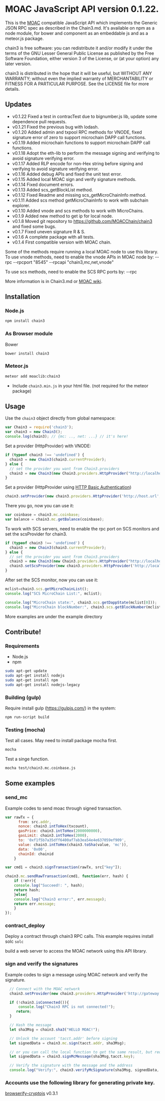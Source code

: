 # MOAC JavaScript API version 0.1.22.

This is the [MOAC](https://github.com/MOACChain/moac-core) compatible JavaScript API which implements the Generic JSON RPC spec as described in the Chain3.md. It's available on npm as a node module, for bower and component as an embeddable js and as a meteor.js package.

chain3 is free software: you can redistribute it and/or modify
it under the terms of the GNU Lesser General Public License as published by
the Free Software Foundation, either version 3 of the License, or
(at your option) any later version.

chain3 is distributed in the hope that it will be useful,
but WITHOUT ANY WARRANTY; without even the implied warranty of
MERCHANTABILITY or FITNESS FOR A PARTICULAR PURPOSE.  See the
LICENSE file for more details.

## Updates

* v0.1.22 Fixed a test in contracTest due to bignumber.js lib, update some dependence pull requests.
* v0.1.21 Fixed the previous bug with lodash.
* v0.1.20 Added admin and txpool RPC methods for VNODE, fixed signature error of zero to support microchain DAPP call functions.
* v0.1.19 Added microchain functions to support microchain DAPP call functions.
* v0.1.18 Adopt the eth-lib to perform the message signing and verifying to avoid signature verifying error.
* v0.1.17 Added RLP encode for non-Hex string before signing and verifying to avoid signature verifying error.
* v0.1.16 Added debug APIs and fixed the unit test error.
* v0.1.15 Added local MOAC sign and verify signature methods.
* v0.1.14 Fixed document errors.
* v0.1.13 Added scs_getBlockList method.
* v0.1.12 Fixed Readme and missing scs_getMicroChainInfo method.
* v0.1.11 Added scs method getMicroChainInfo to work with subchain explorer.
* v0.1.10 Added vnode and scs methods to work with MicroChains.
* v0.1.9 Added new method to get ip for local node.
* v0.1.8 Moved git repository to https://github.com/MOACChain/chain3 and fixed some bugs.
* v0.1.7 Fixed uneven signature R & S.
* v0.1.6 A complete package with all tests.
* v0.1.4 First compatible version with MOAC chain.

Some of the methods require running a local MOAC node to use this library.
To use vnode methods, need to enable the vnode APIs in MOAC node by:
--rpc --rpcport "8545" --rpcapi "chain3,mc,net,vnode"

To use scs methods, need to enable the SCS RPC ports by:
--rpc

More information is in Chain3.md or [MOAC wiki](https://github.com/MOACChain/moac-core/wiki/Chain3).


## Installation

### Node.js

```bash
npm install chain3
```

### As Browser module
Bower

```bash
bower install chain3
```
### Meteor.js

```bash
meteor add moaclib:chain3
```


* Include `chain3.min.js` in your html file. (not required for the meteor package)

## Usage
Use the `chain3` object directly from global namespace:

```js
var Chain3 = require('chain3');
var chain3 = new Chain3();
console.log(chain3); // {mc: .., net: ...} // it's here!
```

Set a provider (HttpProvider) with VNODE:

```js
if (typeof chain3 !== 'undefined') {
  chain3 = new Chain3(chain3.currentProvider);
} else {
  // set the provider you want from Chain3.providers
  chain3 = new Chain3(new Chain3.providers.HttpProvider("http://localhost:8545"));
}
```

Set a provider (HttpProvider using [HTTP Basic Authentication](https://en.wikipedia.org/wiki/Basic_access_authentication))

```js
chain3.setProvider(new chain3.providers.HttpProvider('http://host.url', 0, BasicAuthUsername, BasicAuthPassword));
```

There you go, now you can use it:

```js
var coinbase = chain3.mc.coinbase;
var balance = chain3.mc.getBalance(coinbase);
```

To work with SCS servers, need to enable the rpc port on SCS monitors
and set the scsProvider for chain3. 

```js
if (typeof chain3 !== 'undefined') {
  chain3 = new Chain3(chain3.currentProvider);
} else {
  // set the provider you want from Chain3.providers
  chain3 = new Chain3(new Chain3.providers.HttpProvider("http://localhost:8545"));
  chain3.setScsProvider(new chain3.providers.HttpProvider('http://localhost:8548'));
}
```

After set the SCS monitor, now you can use it:

```js
mclist=chain3.scs.getMicroChainList();
console.log("SCS MicroChain List:", mclist);

console.log("MicroChain state:", chain3.scs.getDappState(mclist[0]));
console.log("MicroChain blockNumber:", chain3.scs.getBlockNumber(mclist[0]));
```

More examples are under the example directory

## Contribute!

### Requirements

* Node.js
* npm

```bash
sudo apt-get update
sudo apt-get install nodejs
sudo apt-get install npm
sudo apt-get install nodejs-legacy
```

### Building (gulp)
Require install gulp (https://gulpjs.com/) in the system:

```bash
npm run-script build
```


### Testing (mocha)
Test all cases.
May need to install package mocha first.

```bash
mocha
```

Test a singe function.

```bash
mocha test/chain3.mc.coinbase.js 
```

## Some examples

### send_mc

Example codes to send moac through signed transaction.
```js
var rawTx = {
      from: src.addr,
      nonce: chain3.intToHex(txcount),
      gasPrice: chain3.intToHex(2000000000),
      gasLimit: chain3.intToHex(2000),
      to: '0xf1f5b7a35dff6400af7ab3ea54e4e637059ef909',
      value: chain3.intToHex(chain3.toSha(value, 'mc')), 
      data: '0x00',
      chainId: chainid
    }

var cmd1 = chain3.signTransaction(rawTx, src["key"]);

chain3.mc.sendRawTransaction(cmd1, function(err, hash) {
    if (!err){
	console.log("Succeed!: ", hash);
	return hash;
    }else{
	console.log("Chain3 error:", err.message);
	return err.message;
    }
});
```

### contract_deploy

Deploy a contract through chain3 RPC calls. This example requires install solc 
`solc`

build a web server to access
the MOAC network using this API library.

### sign and verify the signatures

Example codes to sign a message using MOAC network and verify the signature.

```js
  // Connect with the MOAC network
  chain3.setProvider(new chain3.providers.HttpProvider('http://gateway.moac.io/mainnet'));

  if (!chain3.isConnected()){
      console.log("Chain3 RPC is not connected!");
     return;
  }

  // Hash the message
  let sha3Msg = chain3.sha3("HELLO MOAC!");

  // Unlock the account 'tacct.addr' before signing
  let signedData = chain3.mc.sign(tacct.addr, sha3Msg);

  // or you can call the local function to get the same result, but require a private key
  let signedData = chain3.signMcMessage(sha3Msg,tacct.key);

  // Verify the signature with the message and the address
  console.log("Verify:", chain3.verifyMcSignature(sha3Msg, signedData, tacct.addr))；
```

### Accounts use the following library for generating private key.

[browserify-cryptojs](https://github.com/fahad19/crypto-js/) v0.3.1

[repo]: https://github.com/MOACChain/chain3
[npm-url]: https://npmjs.org/package/chain3

